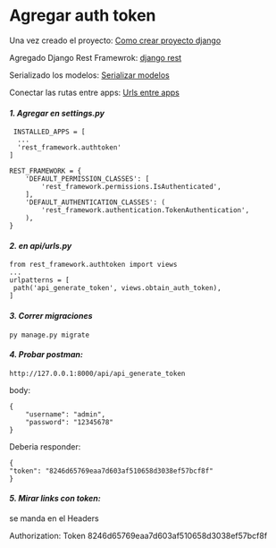 # Agregar auth token

Una vez creado el proyecto: [Como crear proyecto django](https://github.com/orijmm/codigostest/blob/main/django/CreateProject.md) 

Agregado Django Rest Framewrok: [django rest](https://github.com/orijmm/codigostest/blob/main/django/DjangoApiRest.md) 

Serializado los modelos: [Serializar modelos](https://github.com/orijmm/codigostest/blob/main/django/DjangoApiRest.md) 

Conectar las rutas entre apps: [Urls entre apps](https://github.com/orijmm/codigostest/blob/main/django/ConnectURLBeetweenApps.md) 


#### ***1. Agregar en settings.py***

     INSTALLED_APPS = [
      ...
      'rest_framework.authtoken'
    ]

    REST_FRAMEWORK = {
        'DEFAULT_PERMISSION_CLASSES': [
            'rest_framework.permissions.IsAuthenticated',
        ],
        'DEFAULT_AUTHENTICATION_CLASSES': (
            'rest_framework.authentication.TokenAuthentication',
        ),
    }

#### ***2. en api/urls.py***

    from rest_framework.authtoken import views
    ...
    urlpatterns = [
     path('api_generate_token', views.obtain_auth_token),
    ]

#### ***3. Correr migraciones***

``py manage.py migrate``

#### ***4. Probar postman:***

``http://127.0.0.1:8000/api/api_generate_token``

body:

    {
        "username": "admin",
        "password": "12345678"
    }

Deberia responder:

    {
    "token": "8246d65769eaa7d603af510658d3038ef57bcf8f"
    }

#### ***5. Mirar links con token:***

se manda en el Headers

Authorization: Token 8246d65769eaa7d603af510658d3038ef57bcf8f